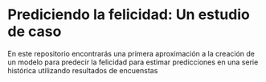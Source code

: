 # Prediciendo la felicidad: Un estudio de caso
En este repositorio encontrarás una primera aproximación a la creación de un modelo para predecir la felicidad para estimar predicciones en una serie histórica utilizando resultados de encuenstas
